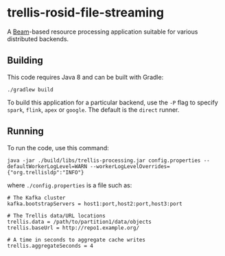 # trellis-rosid-file-streaming

A <a href="https://beam.apache.org">Beam</a>-based resource processing application suitable for various distributed backends.

## Building

This code requires Java 8 and can be built with Gradle:

    ./gradlew build

To build this application for a particular backend, use the `-P` flag to specify `spark`, `flink`, `apex` or `google`. The default is the `direct` runner.

## Running

To run the code, use this command:

    java -jar ./build/libs/trellis-processing.jar config.properties --defaultWorkerLogLevel=WARN --workerLogLevelOverrides={"org.trellisldp":"INFO"}

where `./config.properties` is a file such as:

```
# The Kafka cluster
kafka.bootstrapServers = host1:port,host2:port,host3:port

# The Trellis data/URL locations
trellis.data = /path/to/partition1/data/objects
trellis.baseUrl = http://repo1.example.org/

# A time in seconds to aggregate cache writes
trellis.aggregateSeconds = 4
```

